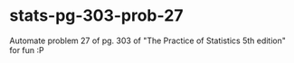 # stats-pg-303-prob-27

Automate problem 27 of pg. 303 of "The Practice of Statistics 5th edition" for fun :P
